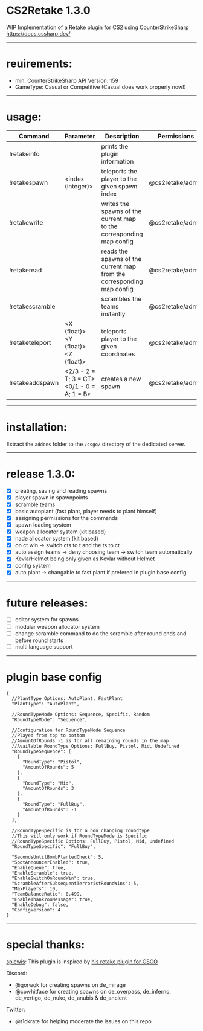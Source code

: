 # CS2Retake 1.3.0
  
WIP Implementation of a Retake plugin for CS2 using CounterStrikeSharp  
<https://docs.cssharp.dev/>  
  
---
# reuirements:  
- min. CounterStrikeSharp API Version: 159  
- GameType: Casual or Competitive  (Casual does work properly now!)
  
---
# usage:  
| Command         | Parameter                                  | Description                                                           | Permissions      |
|-----------------|--------------------------------------------|-----------------------------------------------------------------------|------------------|
| !retakeinfo     |                                            | prints the plugin information                                         |                  |
| !retakespawn    | <index (integer)>                          | teleports the player to the given spawn index                         | @cs2retake/admin |
| !retakewrite    |                                            | writes the spawns of the current map to the corresponding map config  | @cs2retake/admin |
| !retakeread     |                                            | reads the spawns of the current map from the corresponding map config | @cs2retake/admin |
| !retakescramble |                                            | scrambles the teams instantly                                         | @cs2retake/admin |
| !retaketeleport | <X (float)> <Y (float)> <Z (float)>        | teleports player to the given coordinates                             | @cs2retake/admin |
| !retakeaddspawn | <2/3 - 2 = T; 3 = CT> <0/1 - 0 = A; 1 = B> | creates a new spawn                                                   | @cs2retake/admin |
  
---
# installation:  
Extract the `addons` folder to the `/csgo/` directory of the dedicated server.  

---
# release 1.3.0:  
- [x] creating, saving and reading spawns
- [x] player spawn in spawnpoints 
- [x] scramble teams
- [x] basic autoplant (fast plant, player needs to plant himself) 
- [x] assigning permissions for the commands
- [x] spawn loading system
- [x] weapon allocator system (kit based)
- [x] nade allocator system (kit based)
- [x] on ct win -> switch cts to t and the ts to ct
- [x] auto assign teams -> deny choosing team -> switch team automatically
- [x] KevlarHelmet being only given as Kevlar without Helmet
- [x] config system
- [x] auto plant -> changable to fast plant if prefered in plugin base config 

---
# future releases:  
- [ ] editor system for spawns
- [ ] modular weapon allocator system
- [ ] change scramble command to do the scramble after round ends and before round starts
- [ ] multi language support

---
# plugin base config 
```
{
  //PlantType Options: AutoPlant, FastPlant
  "PlantType": "AutoPlant",

  //RoundTypeMode Options: Sequence, Specific, Random
  "RoundTypeMode": "Sequence",

  //Configuration for RoundTypeMode Sequence
  //Played from top to bottom
  //AmountOfRounds -1 is for all remaining rounds in the map
  //Available RoundType Options: FullBuy, Pistol, Mid, Undefined
  "RoundTypeSequence": [
    {
      "RoundType": "Pistol",
      "AmountOfRounds": 5
    },
    {
      "RoundType": "Mid",
      "AmountOfRounds": 3
    },
    {
      "RoundType": "FullBuy",
      "AmountOfRounds": -1
    }
  ],
  
  //RoundTypeSpecific is for a non changing roundtype
  //This will only work if RoundTypeMode is Specific
  //RoundTypeSpecific Options: FullBuy, Pistol, Mid, Undefined
  "RoundTypeSpecific": "FullBuy",

  "SecondsUntilBombPlantedCheck": 5,
  "SpotAnnouncerEnabled": true,
  "EnableQueue": true,
  "EnableScramble": true,
  "EnableSwitchOnRoundWin": true,
  "ScrambleAfterSubsequentTerroristRoundWins": 5,
  "MaxPlayers": 10,
  "TeamBalanceRatio": 0.499,
  "EnableThankYouMessage": true,
  "EnableDebug": false,
  "ConfigVersion": 4
}
```

---
# special thanks:  
[splewis](https://github.com/splewis): This plugin is inspired by [his retake plugin for CSGO](https://github.com/splewis/csgo-retakes)

Discord:
- @gorwok for creating spawns on de_mirage
- @cowhitface for creating spawns on de_overpass, de_inferno, de_vertigo, de_nuke, de_anubis & de_ancient

Twitter:
- @t1ckrate for helping moderate the issues on this repo 


